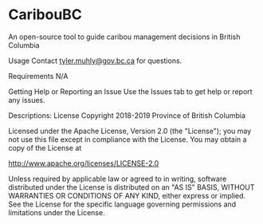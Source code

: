 # CaribouBC
An open-source tool to guide caribou management decisions in British Columbia

Usage
Contact tyler.muhly@gov.bc.ca for questions.

Requirements
N/A

Getting Help or Reporting an Issue
Use the Issues tab to get help or report any issues.

Descriptions:
License
Copyright 2018-2019 Province of British Columbia

Licensed under the Apache License, Version 2.0 (the "License"); you may not use this file except in compliance with the License. You may obtain a copy of the License at

http://www.apache.org/licenses/LICENSE-2.0

Unless required by applicable law or agreed to in writing, software distributed under the License is distributed on an "AS IS" BASIS, WITHOUT WARRANTIES OR CONDITIONS OF ANY KIND, either express or implied. See the License for the specific language governing permissions and limitations under the License.
